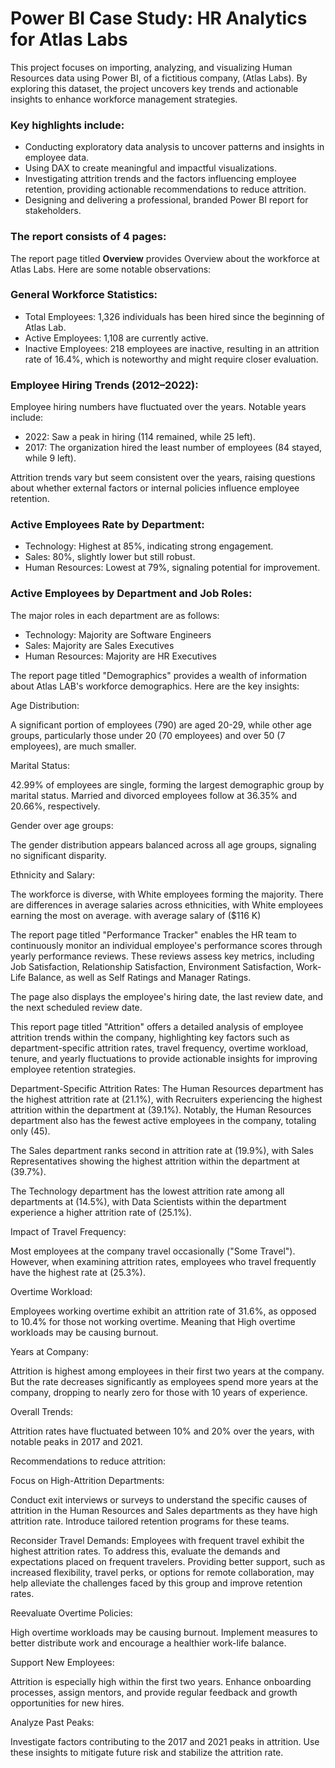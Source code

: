# Power BI Case Study: HR Analytics for Atlas Labs

This project focuses on importing, analyzing, and visualizing Human Resources data using Power BI, of a fictitious company, (Atlas Labs). By exploring this dataset, the project uncovers key trends and actionable insights to enhance workforce management strategies.

### Key highlights include:

* Conducting exploratory data analysis to uncover patterns and insights in employee data.
* Using DAX to create meaningful and impactful visualizations.
* Investigating attrition trends and the factors influencing employee retention, providing actionable recommendations to reduce attrition.
* Designing and delivering a professional, branded Power BI report for stakeholders.



### The report consists of 4 pages:

The report page titled **Overview** provides Overview about the workforce at Atlas Labs. Here are some notable observations:

### General Workforce Statistics:
* Total Employees: 1,326 individuals has been hired since the beginning of Atlas Lab.
* Active Employees: 1,108 are currently active.
* Inactive Employees: 218 employees are inactive, resulting in an attrition rate of 16.4%, which is noteworthy and might require closer evaluation.

### Employee Hiring Trends (2012–2022):
Employee hiring numbers have fluctuated over the years. Notable years include:

* 2022: Saw a peak in hiring (114 remained, while 25 left).
* 2017: The organization hired the least number of employees (84 stayed, while 9 left).

Attrition trends vary but seem consistent over the years, raising questions about whether external factors or internal policies influence employee retention.

### Active Employees Rate by Department:
* Technology: Highest at 85%, indicating strong engagement.
* Sales: 80%, slightly lower but still robust.
* Human Resources: Lowest at 79%, signaling potential for improvement.

### Active Employees by Department and Job Roles:
The major roles in each department are as follows:
* Technology: Majority are Software Engineers
* Sales: Majority are Sales Executives
* Human Resources: Majority are HR Executives


The report page titled "Demographics" provides a wealth of information about Atlas LAB's workforce demographics. Here are the key insights:

Age Distribution:

A significant portion of employees (790) are aged 20-29, while other age groups, particularly those under 20 (70 employees) and over 50 (7 employees), are much smaller.

Marital Status:

42.99% of employees are single, forming the largest demographic group by marital status. Married and divorced employees follow at 36.35% and 20.66%, respectively.

Gender over age groups:

The gender distribution appears balanced across all age groups, signaling no significant disparity.

Ethnicity and Salary:

The workforce is diverse, with White employees forming the majority.
There are differences in average salaries across ethnicities, with White employees earning the most on average. with average salary of ($116 K)



The report page titled "Performance Tracker" enables the HR team to continuously monitor an individual employee's performance scores through yearly performance reviews.
These reviews assess key metrics, including Job Satisfaction, Relationship Satisfaction, Environment Satisfaction, Work-Life Balance, as well as Self Ratings and Manager Ratings.

The page also displays the employee's hiring date, the last review date, and the next scheduled review date.




This report page titled "Attrition" offers a detailed analysis of employee attrition trends within the company, highlighting key factors such as department-specific attrition rates, travel frequency, overtime workload, tenure, and yearly fluctuations to provide actionable insights for improving employee retention strategies.

Department-Specific Attrition Rates:
The Human Resources department has the highest attrition rate at (21.1%), with Recruiters experiencing the highest attrition within the department at (39.1%). Notably, the Human Resources department also has the fewest active employees in the company, totaling only (45).

The Sales department ranks second in attrition rate at (19.9%), with Sales Representatives showing the highest attrition within the department at (39.7%).

The Technology department has the lowest attrition rate among all departments at (14.5%), with Data Scientists within the department experience a higher attrition rate of (25.1%).

Impact of Travel Frequency:

Most employees at the company travel occasionally ("Some Travel"). However, when examining attrition rates, employees who travel frequently have the highest rate at (25.3%).

Overtime Workload:

Employees working overtime exhibit an attrition rate of 31.6%, as opposed to 10.4% for those not working overtime. Meaning that High overtime workloads may be causing burnout.

Years at Company:

Attrition is highest among employees in their first two years at the company. But the rate decreases significantly as employees spend more years at the company, dropping to nearly zero for those with 10 years of experience.


Overall Trends:

Attrition rates have fluctuated between 10% and 20% over the years, with notable peaks in 2017 and 2021. 





Recommendations to reduce attrition:

Focus on High-Attrition Departments:

Conduct exit interviews or surveys to understand the specific causes of attrition in the Human Resources and Sales departments as they have high attrition rate. Introduce tailored retention programs for these teams.

Reconsider Travel Demands:
Employees with frequent travel exhibit the highest attrition rates. To address this, evaluate the demands and expectations placed on frequent travelers. Providing better support, such as increased flexibility, travel perks, or options for remote collaboration, may help alleviate the challenges faced by this group and improve retention rates.

Reevaluate Overtime Policies:

High overtime workloads may be causing burnout. Implement measures to better distribute work and encourage a healthier work-life balance.

Support New Employees:

Attrition is especially high within the first two years. Enhance onboarding processes, assign mentors, and provide regular feedback and growth opportunities for new hires.

Analyze Past Peaks:

Investigate factors contributing to the 2017 and 2021 peaks in attrition. Use these insights to mitigate future risk and stabilize the attrition rate.



